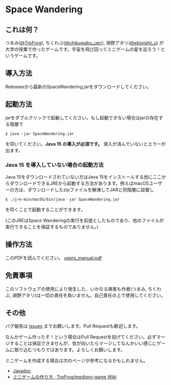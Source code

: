 # Space Wandering



## これは何？

つまみ([@TrpFrog](https://twitter.com/TrpFrog)), ちくわぶ([@chikuwabu_uec](https://twitter.com/chikuwabu_uec)), 淵野アタリ([@ebioishii_u](https://twitter.com/ebioishii_u)) が大学の授業で作ったゲームです。宇宙を飛び回ってミニゲームの星を巡ろう！というゲームです。



## 導入方法

Releasesから最新のSpaceWandering.jarをダウンロードしてください。



## 起動方法

jarをダブルクリックで起動してください。もし起動できない場合はjarの存在する階層で

```
$ java -jar SpaceWandering.jar
```

を叩いてください。**Java 15 の導入が必須です。** 導入が済んでいないとエラーが出ます。



### Java 15 を導入していない場合の起動方法

Java 15をダウンロードされていない方はJava 15をインストールする他にここからダウンロードできるJREから起動する方法があります。例えばmacOSユーザーの方は、ダウンロードしたzipファイルを解凍してJARと同階層に設置し

```
$ ./jre-min/macOS/bin/java -jar SpaceWandering.jar
```

を叩くことで起動することができます。

(このJREはSpace Wanderingの実行を前提としたものであり、他のファイルが実行できることを保証するものでありません。)



## 操作方法

このPDFを読んでください。
[users_manual.pdf](https://github.com/TrpFrog/medipro-game/files/6065184/users_manual.pdf)


## 免責事項

このソフトウェアの使用により発生した、いかなる損害も作者(つまみ, ちくわぶ, 淵野アタリ)は一切の責任を負いません。自己責任の上で使用してください。



## その他

バグ報告は [Issues](https://github.com/TrpFrog/medipro-game/issues) までお願いします。Pull Requestも歓迎します。

なんかゲーム作ったぞ！という場合はPull Requestを投げてください。必ずマージすることは保証できませんが、気が向いたらマージしてなんかいい感じにゲームに取り込むつもりではあります。よろしくお願いします。

ミニゲームを作成する場合は次のページが参考になるかもしれません。

-   [Javadoc](https://www.trpfrog.net/medipro-game/javadoc)
-   [ミニゲームの作り方 · TrpFrog/medipro-game Wiki](https://github.com/TrpFrog/medipro-game/wiki/%E3%83%9F%E3%83%8B%E3%82%B2%E3%83%BC%E3%83%A0%E3%81%AE%E4%BD%9C%E3%82%8A%E6%96%B9)






